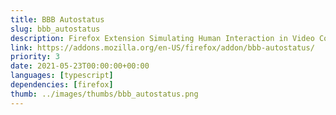 ```yaml
---
title: BBB Autostatus
slug: bbb_autostatus
description: Firefox Extension Simulating Human Interaction in Video Conferences.
link: https://addons.mozilla.org/en-US/firefox/addon/bbb-autostatus/
priority: 3
date: 2021-05-23T00:00:00+00:00
languages: [typescript]
dependencies: [firefox]
thumb: ../images/thumbs/bbb_autostatus.png
---
```


